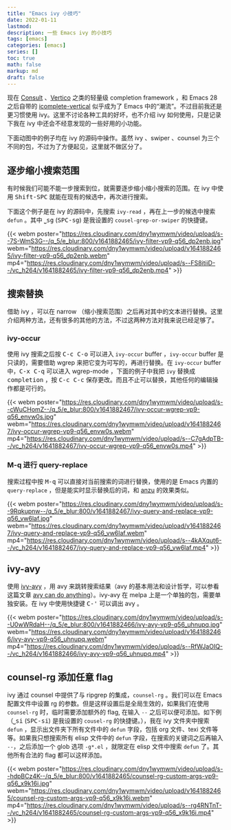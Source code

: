 ```yaml
---
title: "Emacs ivy 小技巧"
date: 2022-01-11
lastmod:
description: 一些 Emacs ivy 的小技巧
tags: [emacs]
categories: [emacs]
series: []
toc: true
math: false
markup: md
draft: false
---
```


现在 [Consult](https://github.com/minad/consult) 、[Vertico](https://github.com/minad/vertico) 之类的轻量级 completion framework ，和 Emacs 28 之后自带的 [icomplete-vertical](https://github.com/oantolin/icomplete-vertical) 似乎成为了 Emacs 中的“潮流”。不过目前我还是更习惯使用 ivy。这里不讨论各种工具的好坏，也不介绍 ivy
如何使用，只是记录下我在 ivy 中还会不经意发现的一些好用的小功能。

下面动图中的例子均在 ivy 的源码中操作。虽然 ivy 、swiper 、counsel 为三个不同的包，不过为了方便起见，这里就不做区分了。

## 逐步缩小搜索范围

有时候我们可能不能一步搜索到位，就需要逐步缩小缩小搜索的范围。在 ivy 中使用 <kbd>Shift-SPC</kbd> 就能在现有的候选中，再次进行搜索。

下面这个例子是在 ivy 的源码中，先搜索 `ivy-read` ，再在上一步的候选中搜索 `defun` 。其中 <kbd>⎵sg</kbd> (<kbd>SPC-sg</kbd>) 是我设置的 `cousel-grep-or-swiper` 的快捷键。

{{< webm poster="https://res.cloudinary.com/dny1wymwm/video/upload/s--7S-WmS3G--/q_5/e_blur:800/v1641882465/ivy-filter-vp9-q56_dp2enb.jpg"   webm="https://res.cloudinary.com/dny1wymwm/video/upload/v1641882465/ivy-filter-vp9-q56_dp2enb.webm" mp4="https://res.cloudinary.com/dny1wymwm/video/upload/s--FS8itiiD--/vc_h264/v1641882465/ivy-filter-vp9-q56_dp2enb.mp4" >}}

## 搜索替换 

借助 ivy ，可以在 narrow  （缩小搜索范围）之后再对其中的文本进行替换。这里介绍两种方法，还有很多的其他的方法，不过这两种方法对我来说已经足够了。

### ivy-occur 

使用 ivy 搜索之后按 <kbd>C-c C-o</kbd> 可以进入 `ivy-occur` buffer ，`ivy-occur` buffer 是只读的，需要借助 wgrep 来把它变为可写的，再进行替换。在 `ivy-occur` buffer 中，<kbd>C-x C-q</kbd> 可以进入 wgrep-mode ，下面的例子中我把 `ivy` 替换成 <kbd>completion</kbd> ，按 <kbd>C-c C-c</kbd> 保存更改。而且不止可以替换，其他任何的编辑操作都是可行的。

{{< webm poster="https://res.cloudinary.com/dny1wymwm/video/upload/s--cWuCHomZ--/q_5/e_blur:800/v1641882467/ivy-occur-wgrep-vp9-q56_envw0s.jpg" webm="https://res.cloudinary.com/dny1wymwm/video/upload/v1641882467/ivy-occur-wgrep-vp9-q56_envw0s.webm" mp4="https://res.cloudinary.com/dny1wymwm/video/upload/s--C7gAdpTB--/vc_h264/v1641882467/ivy-occur-wgrep-vp9-q56_envw0s.mp4" >}}

### M-q 进行 query-replace

搜索过程中按 <kbd>M-q</kbd> 可以直接对当前搜索的词进行替换，使用的是 Emacs 内置的 `query-replace` ，但是能实时显示替换后的词，和 [anzu](https://github.com/emacsorphanage/anzu) 的效果类似。

{{< webm poster="https://res.cloudinary.com/dny1wymwm/video/upload/s--9Rqkupnw--/q_5/e_blur:800/v1641882467/ivy-query-and-replace-vp9-q56_vw6laf.jpg" webm="https://res.cloudinary.com/dny1wymwm/video/upload/v1641882467/ivy-query-and-replace-vp9-q56_vw6laf.webm" mp4="https://res.cloudinary.com/dny1wymwm/video/upload/s--4kAXqut6--/vc_h264/v1641882467/ivy-query-and-replace-vp9-q56_vw6laf.mp4" >}}

## ivy-avy

使用 [ivy-avy](https://github.com/abo-abo/swiper/blob/master/ivy-avy.el) ，用 avy 来跳转搜索结果（avy 的基本用法和设计哲学，可以参看这篇文章 [avy can do anything](https://karthinks.com/software/avy-can-do-anything/)）。ivy-avy 在 melpa 上是一个单独的包，需要单独安装。在 ivy 中使用快捷键 <kbd>C-'</kbd> 可以调出 avy 。

{{< webm poster="https://res.cloudinary.com/dny1wymwm/video/upload/s--U0wWRdaH--/q_5/e_blur:800/v1641882466/ivy-avy-vp9-q56_uhnupq.jpg" webm="https://res.cloudinary.com/dny1wymwm/video/upload/v1641882466/ivy-avy-vp9-q56_uhnupq.webm" mp4="https://res.cloudinary.com/dny1wymwm/video/upload/s--RfWJaOIQ--/vc_h264/v1641882466/ivy-avy-vp9-q56_uhnupq.mp4" >}}

## counsel-rg 添加任意 flag

ivy 通过 counsel 中提供了与 ripgrep 的集成，`counsel-rg` 。我们可以在 Emacs 配置文件中设置 rg 的参数。但是这样设置后是全局生效的，如果我们在使用 `counsel-rg` 时，临时需要添加额外的 flag, 在输入 `--` 之后可以便可添加。如下例（<kbd>⎵si</kbd> (<kbd>SPC-si</kbd>) 是我设置的 `cousel-rg` 的快捷键。），我在 ivy 文件夹中搜索 `defun` ，显示出文件夹下所有文件中的 `defun` 字段，包括 org 文件、texi 文件等等。如果我只想搜索所有 elisp 文件中的 `defun` 字段，在搜索的关键词之后再输入 `--`，之后添加一个 glob 选项 `-g*.el` ，就限定在 elisp 文件中搜索 `defun` 了。其他所有合法的 flag 都可以这样添加。

{{< webm poster="https://res.cloudinary.com/dny1wymwm/video/upload/s--hdpBCz4K--/q_5/e_blur:800/v1641882465/counsel-rg-custom-args-vp9-q56_x9k16i.jpg" webm="https://res.cloudinary.com/dny1wymwm/video/upload/v1641882465/counsel-rg-custom-args-vp9-q56_x9k16i.webm" mp4="https://res.cloudinary.com/dny1wymwm/video/upload/s--rg4RNTnT--/vc_h264/v1641882465/counsel-rg-custom-args-vp9-q56_x9k16i.mp4" >}}
